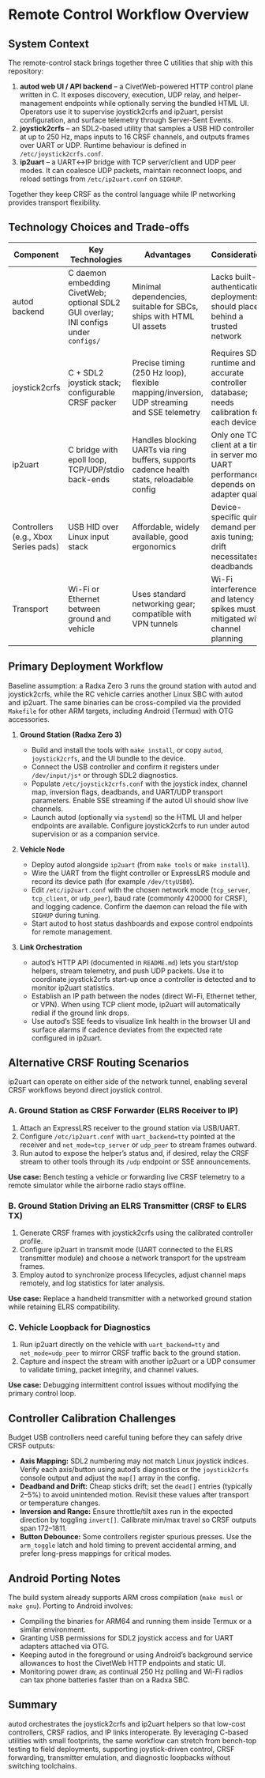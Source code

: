 # Remote Control Workflow Overview

## System Context
The remote-control stack brings together three C utilities that ship with this repository:

1. **autod web UI / API backend** – a CivetWeb-powered HTTP control plane written in C. It exposes discovery, execution, UDP relay, and helper-management endpoints while optionally serving the bundled HTML UI. Operators use it to supervise joystick2crfs and ip2uart, persist configuration, and surface telemetry through Server-Sent Events.
2. **joystick2crfs** – an SDL2-based utility that samples a USB HID controller at up to 250 Hz, maps inputs to 16 CRSF channels, and outputs frames over UART or UDP. Runtime behaviour is defined in `/etc/joystick2crfs.conf`.
3. **ip2uart** – a UART↔IP bridge with TCP server/client and UDP peer modes. It can coalesce UDP packets, maintain reconnect loops, and reload settings from `/etc/ip2uart.conf` on `SIGHUP`.

Together they keep CRSF as the control language while IP networking provides transport flexibility.

## Technology Choices and Trade-offs
| Component | Key Technologies | Advantages | Considerations |
|-----------|------------------|------------|----------------|
| autod backend | C daemon embedding CivetWeb; optional SDL2 GUI overlay; INI configs under `configs/` | Minimal dependencies, suitable for SBCs, ships with HTML UI assets | Lacks built-in authentication; deployments should place it behind a trusted network |
| joystick2crfs | C + SDL2 joystick stack; configurable CRSF packer | Precise timing (250 Hz loop), flexible mapping/inversion, UDP streaming and SSE telemetry | Requires SDL2 runtime and accurate controller database; needs calibration for each device |
| ip2uart | C bridge with epoll loop, TCP/UDP/stdio back-ends | Handles blocking UARTs via ring buffers, supports cadence health stats, reloadable config | Only one TCP client at a time in server mode; UART performance depends on adapter quality |
| Controllers (e.g., Xbox Series pads) | USB HID over Linux input stack | Affordable, widely available, good ergonomics | Device-specific quirks demand per-axis tuning; drift necessitates deadbands |
| Transport | Wi-Fi or Ethernet between ground and vehicle | Uses standard networking gear; compatible with VPN tunnels | Wi-Fi interference and latency spikes must be mitigated with channel planning |

## Primary Deployment Workflow
Baseline assumption: a Radxa Zero 3 runs the ground station with autod and joystick2crfs, while the RC vehicle carries another Linux SBC with autod and ip2uart. The same binaries can be cross-compiled via the provided `Makefile` for other ARM targets, including Android (Termux) with OTG accessories.

1. **Ground Station (Radxa Zero 3)**
   - Build and install the tools with `make install`, or copy `autod`, `joystick2crfs`, and the UI bundle to the device.
   - Connect the USB controller and confirm it registers under `/dev/input/js*` or through SDL2 diagnostics.
   - Populate `/etc/joystick2crfs.conf` with the joystick index, channel map, inversion flags, deadbands, and UART/UDP transport parameters. Enable SSE streaming if the autod UI should show live channels.
   - Launch autod (optionally via `systemd`) so the HTML UI and helper endpoints are available. Configure joystick2crfs to run under autod supervision or as a companion service.

2. **Vehicle Node**
   - Deploy autod alongside `ip2uart` (from `make tools` or `make install`).
   - Wire the UART from the flight controller or ExpressLRS module and record its device path (for example `/dev/ttyUSB0`).
   - Edit `/etc/ip2uart.conf` with the chosen network mode (`tcp_server`, `tcp_client`, or `udp_peer`), baud rate (commonly 420000 for CRSF), and logging cadence. Confirm the daemon can reload the file with `SIGHUP` during tuning.
   - Start autod to host status dashboards and expose control endpoints for remote management.

3. **Link Orchestration**
   - autod’s HTTP API (documented in `README.md`) lets you start/stop helpers, stream telemetry, and push UDP packets. Use it to coordinate joystick2crfs start-up once a controller is detected and to monitor ip2uart statistics.
   - Establish an IP path between the nodes (direct Wi-Fi, Ethernet tether, or VPN). When using TCP client mode, ip2uart will automatically redial if the ground link drops.
   - Use autod’s SSE feeds to visualize link health in the browser UI and surface alarms if cadence deviates from the expected rate configured in ip2uart.

## Alternative CRSF Routing Scenarios
ip2uart can operate on either side of the network tunnel, enabling several CRSF workflows beyond direct joystick control.

### A. Ground Station as CRSF Forwarder (ELRS Receiver to IP)
1. Attach an ExpressLRS receiver to the ground station via USB/UART.
2. Configure `/etc/ip2uart.conf` with `uart_backend=tty` pointed at the receiver and `net_mode=tcp_server` or `udp_peer` to stream frames outward.
3. Run autod to expose the helper’s status and, if desired, relay the CRSF stream to other tools through its `/udp` endpoint or SSE announcements.

**Use case:** Bench testing a vehicle or forwarding live CRSF telemetry to a remote simulator while the airborne radio stays offline.

### B. Ground Station Driving an ELRS Transmitter (CRSF to ELRS TX)
1. Generate CRSF frames with joystick2crfs using the calibrated controller profile.
2. Configure ip2uart in transmit mode (UART connected to the ELRS transmitter module) and choose a network transport for the upstream frames.
3. Employ autod to synchronize process lifecycles, adjust channel maps remotely, and log statistics for later analysis.

**Use case:** Replace a handheld transmitter with a networked ground station while retaining ELRS compatibility.

### C. Vehicle Loopback for Diagnostics
1. Run ip2uart directly on the vehicle with `uart_backend=tty` and `net_mode=udp_peer` to mirror CRSF traffic back to the ground station.
2. Capture and inspect the stream with another ip2uart or a UDP consumer to validate timing, packet integrity, and channel values.

**Use case:** Debugging intermittent control issues without modifying the primary control loop.

## Controller Calibration Challenges
Budget USB controllers need careful tuning before they can safely drive CRSF outputs:

- **Axis Mapping:** SDL2 numbering may not match Linux joystick indices. Verify each axis/button using autod’s diagnostics or the `joystick2crfs` console output and adjust the `map[]` array in the config.
- **Deadband and Drift:** Cheap sticks drift; set the `dead[]` entries (typically 2–5%) to avoid unintended motion. Revisit these values after transport or temperature changes.
- **Inversion and Range:** Ensure throttle/tilt axes run in the expected direction by toggling `invert[]`. Calibrate min/max travel so CRSF outputs span 172–1811.
- **Button Debounce:** Some controllers register spurious presses. Use the `arm_toggle` latch and hold timing to prevent accidental arming, and prefer long-press mappings for critical modes.

## Android Porting Notes
The build system already supports ARM cross compilation (`make musl` or `make gnu`). Porting to Android involves:

- Compiling the binaries for ARM64 and running them inside Termux or a similar environment.
- Granting USB permissions for SDL2 joystick access and for UART adapters attached via OTG.
- Keeping autod in the foreground or using Android’s background service allowances to host the CivetWeb HTTP endpoints and static UI.
- Monitoring power draw, as continual 250 Hz polling and Wi-Fi radios can tax phone batteries faster than on a Radxa SBC.

## Summary
autod orchestrates the joystick2crfs and ip2uart helpers so that low-cost controllers, CRSF radios, and IP links interoperate. By leveraging C-based utilities with small footprints, the same workflow can stretch from bench-top testing to field deployments, supporting joystick-driven control, CRSF forwarding, transmitter emulation, and diagnostic loopbacks without switching toolchains.
